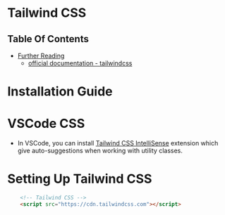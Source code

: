 # Tailwind CSS

## Table Of Contents
- [Further Reading]() 
  - [official documentation - tailwindcss](https://tailwindcss.com/docs/installation)

# Installation Guide

# VSCode CSS 
* In VSCode, you can install [Tailwind CSS IntelliSense](https://marketplace.visualstudio.com/items?itemName=bradlc.vscode-tailwindcss) extension which give auto-suggestions when working with utility classes.

# Setting Up Tailwind CSS
```html
    <!-- Tailwind CSS -->
    <script src="https://cdn.tailwindcss.com"></script>
```